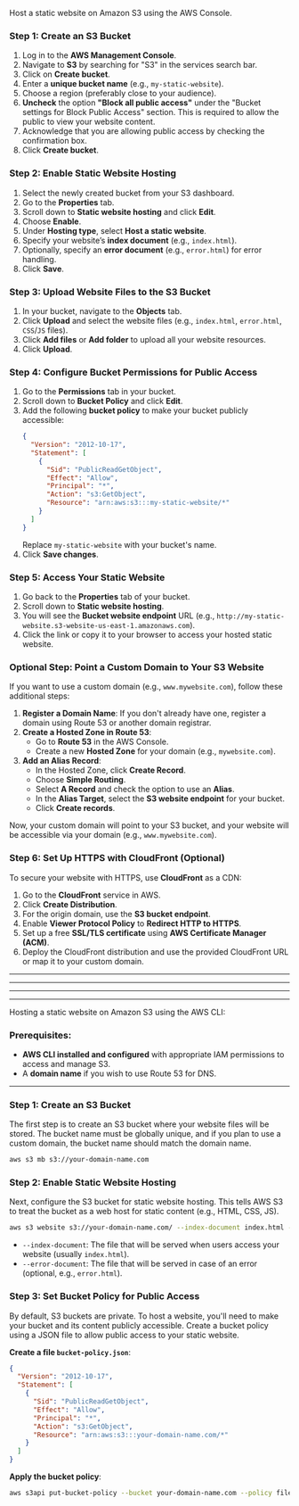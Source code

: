 Host a static website on Amazon S3 using the AWS Console.

### Step 1: Create an S3 Bucket
1. Log in to the **AWS Management Console**.
2. Navigate to **S3** by searching for "S3" in the services search bar.
3. Click on **Create bucket**.
4. Enter a **unique bucket name** (e.g., `my-static-website`).
5. Choose a region (preferably close to your audience).
6. **Uncheck** the option **"Block all public access"** under the "Bucket settings for Block Public Access" section. This is required to allow the public to view your website content.
7. Acknowledge that you are allowing public access by checking the confirmation box.
8. Click **Create bucket**.

### Step 2: Enable Static Website Hosting
1. Select the newly created bucket from your S3 dashboard.
2. Go to the **Properties** tab.
3. Scroll down to **Static website hosting** and click **Edit**.
4. Choose **Enable**.
5. Under **Hosting type**, select **Host a static website**.
6. Specify your website’s **index document** (e.g., `index.html`).
7. Optionally, specify an **error document** (e.g., `error.html`) for error handling.
8. Click **Save**.

### Step 3: Upload Website Files to the S3 Bucket
1. In your bucket, navigate to the **Objects** tab.
2. Click **Upload** and select the website files (e.g., `index.html`, `error.html`, `CSS`/`JS` files).
3. Click **Add files** or **Add folder** to upload all your website resources.
4. Click **Upload**.

### Step 4: Configure Bucket Permissions for Public Access
1. Go to the **Permissions** tab in your bucket.
2. Scroll down to **Bucket Policy** and click **Edit**.
3. Add the following **bucket policy** to make your bucket publicly accessible:
   ```json
   {
     "Version": "2012-10-17",
     "Statement": [
       {
         "Sid": "PublicReadGetObject",
         "Effect": "Allow",
         "Principal": "*",
         "Action": "s3:GetObject",
         "Resource": "arn:aws:s3:::my-static-website/*"
       }
     ]
   }
   ```
   Replace `my-static-website` with your bucket's name.
4. Click **Save changes**.

### Step 5: Access Your Static Website
1. Go back to the **Properties** tab of your bucket.
2. Scroll down to **Static website hosting**.
3. You will see the **Bucket website endpoint** URL (e.g., `http://my-static-website.s3-website-us-east-1.amazonaws.com`).
4. Click the link or copy it to your browser to access your hosted static website.

### Optional Step: Point a Custom Domain to Your S3 Website
If you want to use a custom domain (e.g., `www.mywebsite.com`), follow these additional steps:

1. **Register a Domain Name**: If you don't already have one, register a domain using Route 53 or another domain registrar.
2. **Create a Hosted Zone in Route 53**: 
   - Go to **Route 53** in the AWS Console.
   - Create a new **Hosted Zone** for your domain (e.g., `mywebsite.com`).
3. **Add an Alias Record**:
   - In the Hosted Zone, click **Create Record**.
   - Choose **Simple Routing**.
   - Select **A Record** and check the option to use an **Alias**.
   - In the **Alias Target**, select the **S3 website endpoint** for your bucket.
   - Click **Create records**.

Now, your custom domain will point to your S3 bucket, and your website will be accessible via your domain (e.g., `www.mywebsite.com`).

### Step 6: Set Up HTTPS with CloudFront (Optional)
To secure your website with HTTPS, use **CloudFront** as a CDN:
1. Go to the **CloudFront** service in AWS.
2. Click **Create Distribution**.
3. For the origin domain, use the **S3 bucket endpoint**.
4. Enable **Viewer Protocol Policy** to **Redirect HTTP to HTTPS**.
5. Set up a free **SSL/TLS certificate** using **AWS Certificate Manager (ACM)**.
6. Deploy the CloudFront distribution and use the provided CloudFront URL or map it to your custom domain.

---
---

---
---

Hosting a static website on Amazon S3 using the AWS CLI:

### Prerequisites:
- **AWS CLI installed and configured** with appropriate IAM permissions to access and manage S3.
- A **domain name** if you wish to use Route 53 for DNS.
  
---
### Step 1: Create an S3 Bucket
The first step is to create an S3 bucket where your website files will be stored. The bucket name must be globally unique, and if you plan to use a custom domain, the bucket name should match the domain name.

```bash
aws s3 mb s3://your-domain-name.com
```

### Step 2: Enable Static Website Hosting
Next, configure the S3 bucket for static website hosting. This tells AWS S3 to treat the bucket as a web host for static content (e.g., HTML, CSS, JS).

```bash
aws s3 website s3://your-domain-name.com/ --index-document index.html --error-document error.html
```

- `--index-document`: The file that will be served when users access your website (usually `index.html`).
- `--error-document`: The file that will be served in case of an error (optional, e.g., `error.html`).


### Step 3: Set Bucket Policy for Public Access
By default, S3 buckets are private. To host a website, you'll need to make your bucket and its content publicly accessible. Create a bucket policy using a JSON file to allow public access to your static website.

**Create a file `bucket-policy.json`**:

```json
{
  "Version": "2012-10-17",
  "Statement": [
    {
      "Sid": "PublicReadGetObject",
      "Effect": "Allow",
      "Principal": "*",
      "Action": "s3:GetObject",
      "Resource": "arn:aws:s3:::your-domain-name.com/*"
    }
  ]
}
```

**Apply the bucket policy**:

```bash
aws s3api put-bucket-policy --bucket your-domain-name.com --policy file://bucket-policy.json
```
